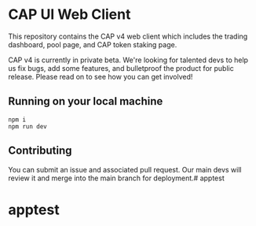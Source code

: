 # CAP UI Web Client

This repository contains the CAP v4 web client which includes the trading dashboard, pool page, and CAP token staking page.

CAP v4 is currently in private beta. We're looking for talented devs to help us fix bugs, add some features, and bulletproof the product for public release. Please read on to see how you can get involved!

## Running on your local machine

```
npm i
npm run dev
```

## Contributing

You can submit an issue and associated pull request. Our main devs will review it and merge into the main branch for deployment.# apptest
# apptest
